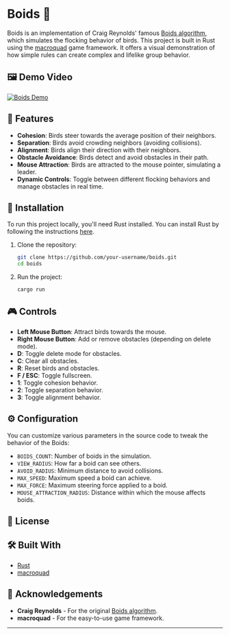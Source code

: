 
# Boids 🦅

Boids is an implementation of Craig Reynolds' famous [Boids algorithm](https://www.red3d.com/cwr/boids/), which simulates the flocking behavior of birds. This project is built in Rust using the [macroquad](https://github.com/not-fl3/macroquad) game framework. It offers a visual demonstration of how simple rules can create complex and lifelike group behavior.

## 🖼️ Demo Video

[![Boids Demo](https://img.youtube.com/vi/your-video-id-here/0.jpg)](https://www.youtube.com/watch?v=your-video-id-here)

## 🚀 Features

- **Cohesion**: Birds steer towards the average position of their neighbors.
- **Separation**: Birds avoid crowding neighbors (avoiding collisions).
- **Alignment**: Birds align their direction with their neighbors.
- **Obstacle Avoidance**: Birds detect and avoid obstacles in their path.
- **Mouse Attraction**: Birds are attracted to the mouse pointer, simulating a leader.
- **Dynamic Controls**: Toggle between different flocking behaviors and manage obstacles in real time.

## 📂 Installation

To run this project locally, you'll need Rust installed. You can install Rust by following the instructions [here](https://www.rust-lang.org/tools/install).

1. Clone the repository:

    ```bash
    git clone https://github.com/your-username/boids.git
    cd boids
    ```

2. Run the project:

    ```bash
    cargo run
    ```

## 🎮 Controls

- **Left Mouse Button**: Attract birds towards the mouse.
- **Right Mouse Button**: Add or remove obstacles (depending on delete mode).
- **D**: Toggle delete mode for obstacles.
- **C**: Clear all obstacles.
- **R**: Reset birds and obstacles.
- **F / ESC**: Toggle fullscreen.
- **1**: Toggle cohesion behavior.
- **2**: Toggle separation behavior.
- **3**: Toggle alignment behavior.

## ⚙️ Configuration

You can customize various parameters in the source code to tweak the behavior of the Boids:

- `BOIDS_COUNT`: Number of boids in the simulation.
- `VIEW_RADIUS`: How far a boid can see others.
- `AVOID_RADIUS`: Minimum distance to avoid collisions.
- `MAX_SPEED`: Maximum speed a boid can achieve.
- `MAX_FORCE`: Maximum steering force applied to a boid.
- `MOUSE_ATTRACTION_RADIUS`: Distance within which the mouse affects boids.

## 📜 License


## 🛠️ Built With

- [Rust](https://www.rust-lang.org/)
- [macroquad](https://github.com/not-fl3/macroquad)

## 🙏 Acknowledgements

- **Craig Reynolds** - For the original [Boids algorithm](https://www.red3d.com/cwr/boids/).
- **macroquad** - For the easy-to-use game framework.

---

